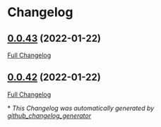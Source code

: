 # Changelog

## [0.0.43](https://github.com/jeremymv2/k8s_cicd/tree/0.0.43) (2022-01-22)

[Full Changelog](https://github.com/jeremymv2/k8s_cicd/compare/0.0.42...0.0.43)

## [0.0.42](https://github.com/jeremymv2/k8s_cicd/tree/0.0.42) (2022-01-22)

[Full Changelog](https://github.com/jeremymv2/k8s_cicd/compare/0.0.41...0.0.42)



\* *This Changelog was automatically generated by [github_changelog_generator](https://github.com/github-changelog-generator/github-changelog-generator)*
